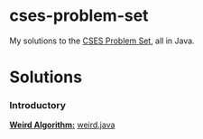 # cses-problem-set
My solutions to the <a href="https://cses.fi/problemset/">CSES Problem Set</a>, all in Java.

# Solutions
### Introductory
**[Weird Algorithm:](https://cses.fi/problemset/task/1068)** [weird.java](introductory/weird.java)
